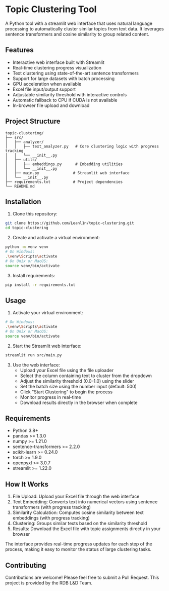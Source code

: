 # Topic Clustering Tool

A Python tool with a streamlit web interface that uses natural language processing to automatically cluster similar topics from text data. It leverages sentence transformers and cosine similarity to group related content.

## Features

- Interactive web interface built with Streamlit
- Real-time clustering progress visualization
- Text clustering using state-of-the-art sentence transformers
- Support for large datasets with batch processing
- GPU acceleration when available
- Excel file input/output support
- Adjustable similarity threshold with interactive controls
- Automatic fallback to CPU if CUDA is not available
- In-browser file upload and download

## Project Structure

```
topic-clustering/
├── src/
│   ├── analyzer/
│   │   ├── text_analyzer.py   # Core clustering logic with progress tracking
│   │   └── __init__.py
│   ├── utils/
│   │   ├── embeddings.py      # Embedding utilities
│   │   └── __init__.py
│   ├── main.py               # Streamlit web interface
│   └── __init__.py
├── requirements.txt          # Project dependencies
└── README.md
```

## Installation

1. Clone this repository:
```bash
git clone https://github.com/Leanl1n/topic-clustering.git
cd topic-clustering
```

2. Create and activate a virtual environment:
```bash
python -m venv venv
# On Windows:
.\venv\Scripts\activate
# On Unix or MacOS:
source venv/bin/activate
```

3. Install requirements:
```bash
pip install -r requirements.txt
```

## Usage

1. Activate your virtual environment:
```bash
# On Windows:
.\venv\Scripts\activate
# On Unix or MacOS:
source venv/bin/activate
```

2. Start the Streamlit web interface:
```bash
streamlit run src/main.py
```

3. Use the web interface:
   - Upload your Excel file using the file uploader
   - Select the column containing text to cluster from the dropdown
   - Adjust the similarity threshold (0.0-1.0) using the slider
   - Set the batch size using the number input (default: 500)
   - Click "Start Clustering" to begin the process
   - Monitor progress in real-time
   - Download results directly in the browser when complete

## Requirements

- Python 3.8+
- pandas >= 1.3.0
- numpy >= 1.21.0
- sentence-transformers >= 2.2.0
- scikit-learn >= 0.24.0
- torch >= 1.9.0
- openpyxl >= 3.0.7
- streamlit >= 1.22.0

## How It Works

1. File Upload: Upload your Excel file through the web interface
2. Text Embedding: Converts text into numerical vectors using sentence transformers (with progress tracking)
3. Similarity Calculation: Computes cosine similarity between text embeddings (with progress tracking)
4. Clustering: Groups similar texts based on the similarity threshold
5. Results: Download the Excel file with topic assignments directly in your browser

The interface provides real-time progress updates for each step of the process, making it easy to monitor the status of large clustering tasks.

## Contributing

Contributions are welcome! Please feel free to submit a Pull Request.
This project is provided by the RDB L&D Team.
